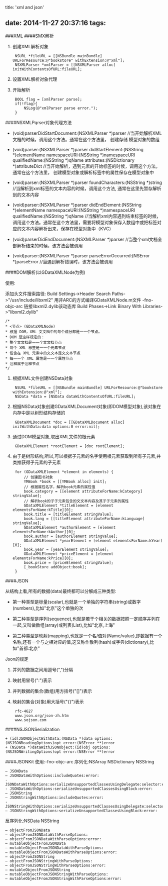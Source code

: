 title: 'xml and json'

date: 2014-11-27 20:37:16
tags:
---
###XML
####SMX解析
1. 创建XML解析对象

		NSURL *fileURL = [[NSBundle mainBundle] URLForResource:@"bookstore" withExtension:@"xml"];
		NSXMLParser *xmlParser = [[NSXMLParser alloc] initWithContentsOfURL:fileURL];

2. 设置XML解析对象代理
3. 开始解析

		BOOL flag = [xmlParser parse];
		if(!flag){
			NSLog(@"xmlParser parse error.");
		} 

####NSXMLPqrser对象代理方法

- (void)parserDidStartDocument:(NSXMLParser *)parser //当开始解析XML文档的时候，调用这个方法。通常在这个方法⾥， 创建存储模型对象的数组
- (void)parser:(NSXMLParser \*)parser didStartElement:(NSString \*)elementName namespaceURI:(NSString \*)namespaceURI qualifiedName:(NSString \*)qName attributes:(NSDictionary \*)attributeDict   //当开始解析，遇到元素的开始标签的时候，调用这个方法。通常在这个方法里， 创建模型对象或解析标签中的属性保存在模型对象中
- (void)parser:(NSXMLParser \*)parser foundCharacters:(NSString \*)string   //当解析到xml标签的文本内容的时候，调⽤这个方法, 通常在这里先暂存解析到的文本内容
- (void)parser:(NSXMLParser \*)parser didEndElement:(NSString \*)elementName namespaceURI:(NSString \*)namespaceURI qualifiedName:(NSString \*)qName //当解析xml内容遇到结束标签的时候，调用这个方法。通常在这个方法里，需要将模型对象保存入数组中或把标签对应的文本内容解析出来，保存在模型对象中（KVC）
- (void)parserDidEndDocument:(NSXMLParser \*)parser //当整个xml文档全部解析结束的时候，该⽅法会被调⽤
- (void)parser:(NSXMLParser \*)parser parseErrorOccurred:(NSError \*)parseError  //当遇到解析错误时，该方法会被调⽤
####DOM解析(以GDataXMLNode为例)
使用:
添加头文件搜索路径: Build Settings->Header Search Paths->"/usr/include/libxml2"用非ARC的方式编译GDataXMLNode.m文件 -fno-objc-arc链接libxml2.dylib该动态库 Build Phases->Link Binary With Libraries->"libxml2.dylib"

	/*	* <节点> (GDataXMLNode)	* 根据 DOM，XML ⽂文档中的每个成分都是⼀一个节点。	* DOM 是这样规定的：	* 整个⽂文档是⼀一个⽂文档节点	* 每个 XML 标签是⼀一个元素节点	* 包含在 XML 元素中的⽂文本是⽂文本节点	* 每⼀一个 XML 属性是⼀一个属性节点	* 注释属于注释节点	*/
1. 根据XML文件创建NSData对象
		NSURL *fileURL = [[NSBundle mainBundle] URLForResource:@"bookstore withExtension:@"xml"];
		NSData *data = [NSData dataWithContentsOfURL:fileURL];

2. 根据NSData对象创建GDataXMLDocument对象(即DOM模型对象),该对象在内存中是以树形结构存储的

		GDataXMLDocument *doc = [[GDataXMLDocument alloc] initWithData:data options:0 error:nil];
	
3. 通过DOM模型对象,取出XML文件的根元素
	
		GDataXMLElement *rootElement = [doc rootElement];
		
4. 由于是树形结构,所以,可以根据子元素的名字使用根元素获取到所有子元素,并类推获得子元素的子元素

		for (GDataXMLElement *element in elements) {			// 创建图书对象			YMBook *book = [[YMBook alloc] init];			// 根据属性名字，解析book元素的属性值			book.category = [[element attributeForName:kCategory] stringValue];			// 解析book的⼦子元素包含的⽂文本内容及其⼦子元素的属性			GDataXMLElement *titleElement = [element elementsForName:kTitle][0];			book.title = [titleElement stringValue];			book.lang = [[titleElement attributeForName:kLanguage] stringValue];			GDataXMLElement *authorElement = [element elementsForName:kAuthor][0];			book.author = [authorElement stringValue];			GDataXMLElement *yearElement = [element elementsForName:kYear][0];			book.year = [yearElement stringValue];			GDataXMLElement *priceElement = [element elementsForName:kPrice][0];			book.price = [priceElement stringValue];			[_bookStore addObject:book];
		}
####JSON

从结构上看,所有的数据(data)最终都可以分解成三种类型:

- 第一种类型是标量(scalar),也就是一个单独的字符串(string)或数字(numbers),比如"北京"这个单独的次

-  第二种类型是序列(sequence),也就是若干个相关的数据按照一定顺序并列在一起,又叫做数组(array)或列表(List),比如"北京,上海"

- 第三种类型是映射(mapping),也就是一个名/值对(Name/value),即数据有一个名称,还有一个与之相对应的值,这又称作散列(hash)或字典(dictionary),比如"首都:北京"

Json的规定

1. 并列的数据之间用逗号(",")分隔
2. 映射用冒号(":")表示  
3. 并列数据的集合(数组)用方括号("[]")表示
4. 映射的集合(对象)用大括号("{}")表示

		rfc-4627		www.json.org/json-zh.htm		www.sojson.com 
####NSJSONSerialization
	+ (id)JSONObjectWithData:(NSData *)data options:(NSJSONReadingOptions)opt error:(NSError **)error	+ (NSData *)dataWithJSONObject:(id)obj options:(NSJSONWritingOptions)opt error:(NSError **)error
	
####JSONKit
使用:-fno-objc-arc
序列化:NSArray  NSDictionary  NSString
		
	– JSONData	– JSONDataWithOptions:includeQuotes:error:	- JSONDataWithOptions:serializeUnsupportedClassesUsingDelegate:selector:error:	- JSONDataWithOptions:serializeUnsupportedClassesUsingBlock:error:	– JSONString	– JSONStringWithOptions:includeQuotes:error:	-JSONStringWithOptions:serializeUnsupportedClassesUsingDelegate:selector:error:	– JSONStringWithOptions:serializeUnsupportedClassesUsingBlock:error:反序列化:NSData  NSString
	– objectFromJSONData	– objectFromJSONDataWithParseOptions:	– objectFromJSONDataWithParseOptions:error:	– mutableObjectFromJSONData	– mutableObjectFromJSONDataWithParseOptions:	– mutableObjectFromJSONDataWithParseOptions:error:	– objectFromJSONString	– objectFromJSONStringWithParseOptions:	– objectFromJSONStringWithParseOptions:error:	– mutableObjectFromJSONString	– mutableObjectFromJSONStringWithParseOptions:	– mutableObjectFromJSONStringWithParseOptions:error: